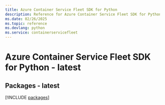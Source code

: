 ```yaml
---
title: Azure Container Service Fleet SDK for Python
description: Reference for Azure Container Service Fleet SDK for Python
ms.date: 02/26/2025
ms.topic: reference
ms.devlang: python
ms.service: containerservicefleet
---
```

# Azure Container Service Fleet SDK for Python - latest
## Packages - latest
[!INCLUDE [packages](container-service-fleet-index.md)]